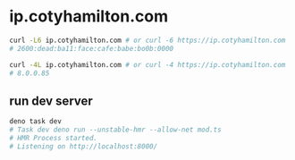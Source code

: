 # ip.cotyhamilton.com

```sh
curl -L6 ip.cotyhamilton.com # or curl -6 https://ip.cotyhamilton.com
# 2600:dead:ba11:face:cafe:babe:bo0b:0000

curl -4L ip.cotyhamilton.com # or curl -4 https://ip.cotyhamilton.com
# 8.0.0.85
```

## run dev server

```sh
deno task dev
# Task dev deno run --unstable-hmr --allow-net mod.ts
# HMR Process started.
# Listening on http://localhost:8000/
```

